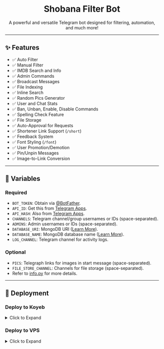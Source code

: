 
<h1 align="center">
  <b>Shobana Filter Bot</b>
</h1>

<p align="center">
  A powerful and versatile Telegram bot designed for filtering, automation, and much more!
</p>

---

## ✨ Features

- ✅ Auto Filter  
- ✅ Manual Filter  
- ✅ IMDB Search and Info  
- ✅ Admin Commands  
- ✅ Broadcast Messages  
- ✅ File Indexing  
- ✅ Inline Search  
- ✅ Random Pics Generator  
- ✅ User and Chat Stats  
- ✅ Ban, Unban, Enable, Disable Commands  
- ✅ Spelling Check Feature  
- ✅ File Storage  
- ✅ Auto-Approval for Requests  
- ✅ Shortener Link Support (`/short`)  
- ✅ Feedback System  
- ✅ Font Styling (`/font`)  
- ✅ User Promotion/Demotion  
- ✅ Pin/Unpin Messages  
- ✅ Image-to-Link Conversion  

---

## 🔧 Variables

### Required
- `BOT_TOKEN`: Obtain via [@BotFather](https://telegram.dog/BotFather).  
- `API_ID`: Get this from [Telegram Apps](https://my.telegram.org/apps).  
- `API_HASH`: Also from [Telegram Apps](https://my.telegram.org/apps).  
- `CHANNELS`: Telegram channel/group usernames or IDs (space-separated).  
- `ADMINS`: Admin usernames or IDs (space-separated).  
- `DATABASE_URI`: MongoDB URI ([Learn More](https://youtu.be/1G1XwEOnxxo)).  
- `DATABASE_NAME`: MongoDB database name ([Learn More](https://youtu.be/Miajl2amrKo)).  
- `LOG_CHANNEL`: Telegram channel for activity logs.  

### Optional
- `PICS`: Telegraph links for images in start message (space-separated).  
- `FILE_STORE_CHANNEL`: Channels for file storage (space-separated).  
- Refer to [info.py](https://github.com/mn-bots/ShobanaFilterBot/blob/main/info.py) for more details.

---

## 🚀 Deployment

### Deploy to Koyeb
<details><summary>Click to Expand</summary>
<p>
<a href="https://app.koyeb.com/deploy?type=git&repository=github.com/mn-bots/ShobanaFilterBot&env[BOT_TOKEN]&env[API_ID]&env[API_HASH]&env[CHANNELS]&env[ADMINS]&env[PICS]&env[LOG_CHANNEL]&env[AUTH_CHANNEL]&env[CUSTOM_FILE_CAPTION]&env[DATABASE_URI]&env[DATABASE_NAME]&env[COLLECTION_NAME]=Telegram_files&env[FILE_CHANNEL]=-1001832732995&env[SUPPORT_CHAT]&env[IMDB]=True&env[IMDB_TEMPLATE]&env[SINGLE_BUTTON]=True&env[AUTH_GROUPS]&env[P_TTI_SHOW_OFF]=True&branch=main&name=telegrambot">
 <img src="https://www.koyeb.com/static/images/deploy/button.svg" alt="Deploy to Koyeb">
</a>
</p>
</details>

### Deploy to VPS
<details><summary>Click to Expand</summary>
<p>

```bash
git clone https://github.com/mn-bots/ShobanaFilterBot
# Install dependencies
pip3 install -U -r requirements.txt
# Configure variables in info.py and start the bot
python3 bot.py
</p> </details>
<hr>

<h2>💬 Support</h2>
<p>
  <a href="https://telegram.dog/mnbots_support" target="_blank">
    <img src="https://img.shields.io/badge/Telegram-Group-30302f?style=flat&logo=telegram" alt="Telegram Group">
  </a>
  <a href="https://telegram.dog/mrmntg" target="_blank">
    <img src="https://img.shields.io/badge/Telegram-Channel-30302f?style=flat&logo=telegram" alt="Telegram Channel">
  </a>
</p>

<hr>

<h2>🙏 Credits</h2>
<ul>
  <li><a href="https://github.com/pyrogram/pyrogram" target="_blank">Dan</a> for the Pyrogram Library</li>
  <li><a href="https://github.com/Mahesh0253/Media-Search-bot" target="_blank">Mahesh</a> for the Media Search Bot</li>
  <li><a href="https://github.com/EvamariaTG/EvaMaria" target="_blank">EvamariaTG</a> for the EvaMaria Bot</li>
  <li><a href="https://github.com/trojanzhex/Unlimited-Filter-Bot" target="_blank">Trojanz</a> for Unlimited Filter Bot</li>
  <li>Goutham for spell check, ping, and restart features</li>
  <li>MN-TG for editing and modifying this repository</li>
</ul>

<hr>

<h2>📜 Disclaimer</h2>
<p>
  <a href="https://www.gnu.org/licenses/agpl-3.0.en.html" target="_blank">
    <img src="https://www.gnu.org/graphics/agplv3-155x51.png" alt="GNU AGPLv3">
  </a>
</p>
<p>
  This project is licensed under the <a href="https://github.com/mn-bots/ShobanaFilterBot/blob/main/LICENSE" target="_blank">GNU AGPL 3.0</a>.
  <strong>Selling this code for monetary gain is strictly prohibited.</strong>
</p>

<hr>
